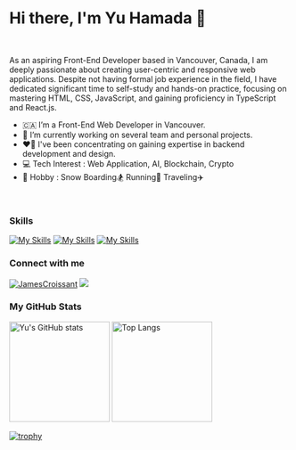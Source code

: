 
<h1>Hi there, I'm Yu Hamada 👋</h1>

<br />

As an aspiring Front-End Developer based in Vancouver, Canada, I am deeply passionate about creating user-centric and responsive web applications. Despite not having formal job experience in the field, I have dedicated significant time to self-study and hands-on practice, focusing on mastering HTML, CSS, JavaScript, and gaining proficiency in TypeScript and React.js.

- 🇨🇦 I’m a Front-End Web Developer in Vancouver.
- 🌱 I’m currently working on several team and personal projects.
- ❤️‍🔥 I've been concentrating on gaining expertise in backend development and design.
- 💻 Tech Interest : Web Application, AI, Blockchain, Crypto
- 🧡 Hobby : Snow Boarding🏂  Running👟  Traveling✈️

<br />

### Skills
[![My Skills](https://skillicons.dev/icons?i=html,css,js,ts,python,ruby,wordpres&theme=light)](https://github.com/JamesCroissant)
[![My Skills](https://skillicons.dev/icons?i=react,nextjs,nodejs,express,nestjs,flask,django,rails,redux,tailwind,sass,selenium,bootstrap&theme=light)](https://github.com/JamesCroissant)
[![My Skills](https://skillicons.dev/icons?i=git,docker,firebase,supabase,prisma,postgres,mongodb,figma&theme=light)](https://github.com/JamesCroissant)

### Connect with me
<p align="left">
 <a href="https://www.linkedin.com/in/yu-hamada/" target="_blank" rel="noopener noreferrer"><img src="https://skillicons.dev/icons?i=linkedin" alt="JamesCroissant" /></a>
 <a href="https://twitter.com/yu_van_engineer" target="_blank" rel="noopener noreferrer"><img src="https://skillicons.dev/icons?i=twitter" lt="JamesCroissant"/></a>
</p>

### My GitHub Stats
<div align="left"> 
  <img src="https://github-readme-stats.vercel.app/api?username=JamesCroissant&show_icons=true&hide=&count_private=true&hide_border=true&show_icons=true&theme=tokyonight" alt="Yu's GitHub stats" height="180px"/>
  <img alt="Top Langs" height="180px" src="https://github-readme-stats.vercel.app/api/top-langs/?username=JamesCroissant&layout=compact&count_private=true&show_icons=true&theme=tokyonight" />
</div>

[![trophy](https://github-profile-trophy.vercel.app/?username=JamesCroissant/&theme=discord&column=9
)](https://github.com/JamesCroissant)




